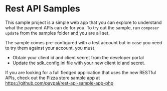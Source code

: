 Rest API Samples
===================


This sample project is a simple web app that you can explore to understand what the payment APIs can do for you. To try out the sample, run `composer update` from the samples folder and you are all set.


The sample comes pre-configured with a test account but in case you need to try them against your account, you must
   
   * Obtain your client id and client secret from the developer portal
   * Update the sdk_config.ini file with your new client id and secret.
   
   
If you are looking for a full fledged application that uses the new RESTful APIs, check out the Pizza store sample app at https://github.com/paypal/rest-api-sample-app-php   
